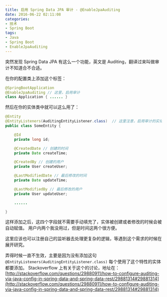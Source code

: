 ```yaml
---
title: 启用 Spring Data JPA 审计 - @EnableJpaAuditing
date: 2016-06-22 02:11:08
categories:
- 技术
- Spring Boot
tags:
- Java
- Spring Boot
- EnableJpaAuditing
---
```

突然发现 Spring Data JPA 有这么一个功能，英文是 Auditing，翻译过来叫做审计不知道合不合适。

<!-- more -->

在你的配置类上添加这个标签：

``` Java
@SpringBootApplication
@EnableJpaAuditing // 这里，启用审计
class Application { ...... }
```

然后在你的实体类中就可以这么用了：

``` Java
@Entity
@EntityListeners(AuditingEntityListener.class)  // 这里注意，启用审计的实体中都必须注册这个 Listener，否则是没有效果的
public class SomeEntity {

    @Id
    private long id;

    @CreatedDate // 创建的时间
    private Date createTime;

    @CreatedBy // 创建的用户
    private User createUser;

    @LastModifiedDate // 最后修改的时间
    private Date updateTime;

    @LastModifiedBy // 最后修改的用户
    private User updateUser;

    ......

}
```

这样添加之后，这四个字段就不需要手动填充了，实体被创建或者修改的时候会被自动赋值。
用户内两个我没用过，但是时间这两个很方便。

这里应该也可以注册自己的监听器去处理更复杂的逻辑，等遇到这个需求的时候在展开研究。

弄得时候一直不生效，主要是因为没有添加这句`@EntityListeners(AuditingEntityListener.class)`
每个使用了这个特性的实体都要添加。
Stackoverflow 上有关于这个的讨论，地址在：
[http://stackoverflow.com/questions/29880911/how-to-configure-auditing-via-java-config-in-spring-data-and-spring-data-rest/29881314#29881314](http://stackoverflow.com/questions/29880911/how-to-configure-auditing-via-java-config-in-spring-data-and-spring-data-rest/29881314#29881314)
